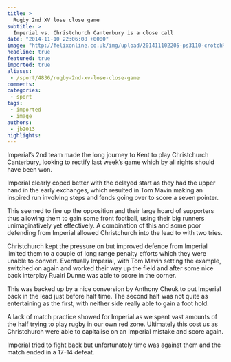 ```yaml
---
title: >
  Rugby 2nd XV lose close game
subtitle: >
  Imperial vs. Christchurch Canterbury is a close call
date: "2014-11-10 22:06:08 +0000"
image: "http://felixonline.co.uk/img/upload/201411102205-ps3110-crotch%20stretch%20icurfc.jpg"
headline: true
featured: true
imported: true
aliases:
 - /sport/4836/rugby-2nd-xv-lose-close-game
comments:
categories:
 - sport
tags:
 - imported
 - image
authors:
 - jb2013
highlights:
---
```


Imperial’s 2nd team made the long journey to Kent to play Christchurch Canterbury, looking to rectify last week’s game which by all rights should have been won.

Imperial clearly coped better with the delayed start as they had the upper hand in the early exchanges, which resulted in Tom Mavin making an inspired run involving steps and fends going over to score a seven pointer.

This seemed to fire up the opposition and their large hoard of supporters thus allowing them to gain some front football, using their big runners unimaginatively yet effectively. A combination of this and some poor defending from Imperial allowed Christchurch into the lead to with two tries.

Christchurch kept the pressure on but improved defence from Imperial limited them to a couple of long range penalty efforts which they were unable to convert. Eventually Imperial, with Tom Mavin setting the example, switched on again and worked their way up the field and after some nice back interplay Ruairi Dunne was able to score in the corner.

This was backed up by a nice conversion by Anthony Cheuk to put Imperial back in the lead just before half time. The second half was not quite as entertaining as the first, with neither side really able to gain a foot hold.

A lack of match practice showed for Imperial as we spent vast amounts of the half trying to play rugby in our own red zone. Ultimately this cost us as Christchurch were able to capitalise on an Imperial mistake and score again.

Imperial tried to fight back but unfortunately time was against them and the match ended in a 17-14 defeat.
